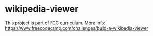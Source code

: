 # wikipedia-viewer
This project is part of FCC curriculum. More info: https://www.freecodecamp.com/challenges/build-a-wikipedia-viewer
